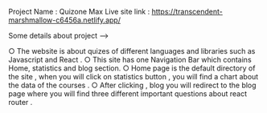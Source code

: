 Project Name : Quizone Max
Live site link : https://transcendent-marshmallow-c6456a.netlify.app/

Some details about project -->

○  The website is about quizes of different languages and libraries such as Javascript and React .                                                          ○  This site has one Navigation Bar which contains Home, statistics and blog section.
○  Home page is the default directory of the site , when you will click on statistics button , you will find a chart about the data of the courses . 
○  After clicking , blog you will redirect to the blog page where you will find three different important questions about react router . 
 
